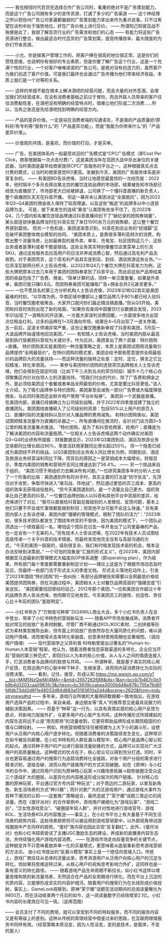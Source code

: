 ——
我也相信时代百货在选择合作广告公司时，看重的绝对不是广告策划能力，而是这个广告公司拥有多少的宣传资源，打通了多少的广告渠道
——
这个林经理之所以把徐州广告公司普遍都偏弱的广告策划能力拿出来作为重点说事，只不过希望在谈判中处于强势地位，好在广告价格上进行压价。
——
所谓知己知彼百战不殆便是此了，我很了解百货行业的广告需求和他们的心态
——
有能力将这些广告资源进行整合，做出最适合时代百货的广告策划案，提高传播效率，最大限度的为你们节省资源。

——
小允，你是做客户管理工作的，把客户捧在很高的地位很正常，这是你们的惯性思维，也说明你有很好的专业素质，但是你要了解广告这个行业，这是一个充满个性的行业，一个对客户唯唯诺诺的广告公司，是绝对没有创造力的，虽然客户为我们创造了客户价值，可是我们最终也会通过广告传播为他们带来经济收益，本质上我们是一个对等的关系。

——
这样的举措不能在根本上解决酒吧的经营问题，而且大量的对外签酒，会增加我们的经营成本，在没有消费者基础之前过于冒险，而且外联人员带来的客户往往消费黏性差，在酒吧没有明确的经营特点时，很难让他们形成二次消费……所以，当务之急还是先给酒吧找到明确的经营方向。

——
产品的差异价值，一定是站在消费者端的沟通语言，不是我的产品质量好/原料好/有专利等“我有什么”的「产品差异功能」，而是“我能为你带来什么”的「产品差异价值」。

——
价值观的共情，是喜欢，而价值的打动，才是买单。

——
广告，在美团体系内一般最受欢迎的广告模式是“CPC广告模式（即Cost Per Click，商家根据每一次点击付费）”，这是美团当年在百团大战中杀出身位的关键武器，当时美团是最早给商家提供CPC广告服务的平台之一。这种根据真实点击付费的模式，让当时的商家感觉ROI更高。发展到今天，美团的广告服务体系是非常复杂的。
——
有美团BD告诉虎嗅，当时让他感觉最震惊的一次经历是：2022年，他时隔半个多月去拜访某北京的餐饮连锁品牌的市场部，结果被告知市场部已经改为直播部了，市场部老大已经被辞退，公司换了一个懂抖音直播的新负责人，整个直播团队天天在抖音开播。
但这一幕并未让美团决定“全面抵抗”，因为2022年Q3~Q4美团的佣金收入保持了较高增速，以及这些“叛逃”的品牌多以中小连锁品牌为主。
可是，接下来发生的连续“暴击”让美团有些坐不住了。在2022年Q4，几个国内知名餐饮连锁品牌通过抖音直播间创下了“破纪录的团购券销量”，某头部连锁快餐品牌当时在抖音实现了单日1000余万元的销售额，这让整个餐饮界感到震惊。
而另一个危机是，美团逐渐意识到，抖音在到店业务的“挖墙脚”正在破坏美团整体商业模型的协同。
“美团本质上，是靠很多薄利高频次的消费，构筑出整个流量场景，比如最典型的是外卖、单车、充电宝、社区团购这几个，这些业务或者是薄利或者干脆是赔钱。这些业务其实特别像餐饮店里菜单上的引流SKU，通过这些服务去拉高用户的日活并养成消费心智，然后通过高毛利产品去收割。对于美团而言，这个高毛利产品其实是到店、到综、酒店旅游这些业务。”一位资深互联网分析人士告诉虎嗅，以2022年Q4几个餐饮大牌在抖音发力为例，这些大牌把原本过去几年用于美团的团购券拿到了抖音平台，而此前这些产品带给美团的收益包括了广告费、佣金。“简单计算的话，同样一单汉堡套餐，如果是外卖单，美团可能只赚0.8元，而团购券美团可能赚取广告+佣金总共2元甚至更多。”
——
一位不愿具名的第三方分析机构人士告诉虎嗅，2023年Q1和Q2其实是美团最难的时刻，“以华南为例，华南区域中腰部以上餐饮品牌几乎80%都已经入驻抖音，当时餐饮圈老板聚会，大家开口就问你们最近搞没搞直播。”但从Q3开始，美团和抖音的攻防出现了新的局面，“如果你去查阅中国餐饮行业数据会发现，2023年Q1出现了一波畸形的开店潮，一方面大家误判消费回暖，一方面很多地方出现点位租金红利。过多的品牌在1~3月涌向市场，结果在4~5月出现了一波关停潮。五一前后，这波关停潮非常严重，这也让餐饮圈重新审视了抖音和美团，5月后一大波品牌开始谨慎地回流美团。”
——
有知情人士告诉虎嗅，当时美团内部从最高层到执行层都把抖音视为关键对手。作为应对，美团拿出了两个武器：特价团购+直播。
特价团购其实是美团的一种流量策略之变，本质上是美团试图用流量吸引品牌提供“全网最低价”。在特价团购的模式里，美团会给予那些愿意提供全网最低价的品牌巨大的流量扶持——而这种流量的独特之处是：定时、定位，换言之它比较精准，转化率很高。
——
某参与美团特价团购的连锁茶饮品牌相关人士告诉虎嗅，他们会得到在固定时段（比如下午三点到五点的茶饮时段）城市十几个核心白领聚集区内针对白领人士的流量扶持。“而我们付出的代价，除了广告费和佣金之外，是必须给美团这个套餐或者单品全网最低的价格，尤其是要比抖音更低。”该人士介绍，为了吸引品牌参与特价团购，美团甚至会减免一部分广告费或大幅度降低佣金，与此同时美团还会默许用户使用“平台补贴券”。
美团另一个武器是直播。在美团内部，直播已经被确立为公司级别战略，并于2022年四季度组建了独立的直播团队。美团围绕直播砸入了公司级别的资源：包括50%以上用户的首页入口、直播时段的流量倾斜以及针对入播品牌的费用减免。
和特价团购类似，美团试图把精准流量作为直播的杀器之一，所有直播间在推流时，会针对门店方圆3~5公里的精准流量重点推送。
“特价团购，是为了和抖音抢商家、抢用户；直播是为了解决美团的内容和流量瓶颈。”一位相关人士告诉虎嗅这两个动作确实对美团Q3~Q4的业绩有所提振：财报数据显示，2023年Q3美团到店、酒店及旅游业务交易额同比增长超过90%，季度活跃商家数同比增长超过50%。
但一个隐患已经成为美团绕不开的挑战。以Q3美团到店业务收入同比增长为例，同期到店、酒店及旅游业务经营溢利同比下降，而背后的原因之一是营销成本大幅增长。财报显示，季度内美团的销售和营销开支同比增速达到了56.4%。
——
另一个挑战来自于组织。
“美团习惯于用组织力去解决所有问题。”一位研究美团多年的分析人士给了一个形象的比喻：美团遇到所有的对手时，其实主要的打法是“防守反击”，先顶住对手攻势，争取尽快进入“壕沟战、阵地战”，然后通过更低的员工成本、更高的组织效率去获得战役胜利。“但今天美团遇到的，是一个流量比自己更大、组织效率比自己更高的抖音。”
一位餐饮品牌创始人以抖音和其他平台中高层的差异，给虎嗅进行了对比：“我可以直接给抖音副总裁级别的人发微信、反馈问题，基本上他们只要不开会或忙事情都能做到秒回；但其他平台可能不会这么快速。”
另有美团内部人士告诉虎嗅，美团内部“僵硬的管理模式，限制了团队的活力”：“2023年初，很多技术团队都发生了围绕年终奖的不愉快，因为美团的模式下，一个团队必须选出一个绩效最后一名，哪怕这个团队在过去一年开发出了公司里最棒的产品，也一定会有一个无辜的人。”另有技术人士告诉虎嗅，在2022年有技术人员试图给高层传递一个关乎抖音的技术情报，但最终发现他完全没有与高层沟通的方式，“今天的美团一层层的，级别很复杂，我们有时候发现技术层的机会，根本没办法反映到决策层。”
一个可怕的现象是“汇报的形式主义”。在2023年，美团内部根据亚马逊最新的管理模式大幅度向OP体系调整（即operating plan），作为结果，所有部门每个季度都需要重新制定计划——理论上这是为了根据市场动态及时反应，但最终一些部门流于形式主义的季度文档。
形式主义落地在动作上，引发了2023年围绕“特价团购”的一些纠纷：有部分品牌被告知需要以全网最低价格给美团提供团购券，但在沟通过程中，美团相关人士对餐饮品牌高层的“强硬态度”引发逆反。
“美团需要找回曾经的自己，2012年那个美团。”一位和美团合作超过十年的品牌负责人告诉虎嗅，他肉眼可见地发现，今天美团员工的狼性、创造性、责任心比十年前的团队“差距明显”。

——
小红书举办了“万物皆可种草”2024WILL商业大会。多个小红书负责人在会中登台，带来了小红书特色的营销新玩法
——
随着APP市场发展成熟，消费者开始对常见的投放广告素材脱敏。尽管厂商不断通过KOL/KOC素材、二创拼接等形式为素材类型推陈出新，但市面上的投放广告依然存在大量同质化的问题，难以调动用户情绪，进而使得点击率转化率崩盘，创意素材使用周期也显著缩短。（调动用户情绪）
——
现代营销学之父菲利普·科特勒曾提出过著名的“Human-to-Human人本营销”框架。他认为，随着消费者信息获取渠道的多样化，企业应当开启“营销的第三种范式”，即回归以人为本的核心价值，从人与人之间的情感连接入手，打造消费者与品牌间的联想与共鸣。
——
所谓种草，既是基于真实的核心用户反馈，在周边用户的心智中种下种子、生根发芽，进而将内容消费转化为实际的消费决策。
——
看到，记住，接受，形成认知
https://mp.weixin.qq.com/s?__biz=MjM5NzQwMjI4MA==&mid=2657262688&idx=1&sn=bccb7b467c0e3b9b4d3202caa0963fc3&chksm=bc3939ccabea3000b648e878c755e76d81fdfdb73dd2d8f1e48033d84d883af3193610a2d4d&scene=2620&from=industrynews#rd
——
多年来，游戏行业所做的大量用研数据都一致地指出，在游戏用户选择产品的过程中，来自亲戚、身边朋友等“真人”的推荐意见是最具说服力的辅助决策因素。
——
而基于“种草”这一行为，以具有真情实感的核心用户反馈为原点，将影响力层层外扩，与更多用户的心智产生共鸣，这种传播形式所搭建起的内容生态将远不止是“用完即弃”的流量收割，它更将帮助品牌形成长期而稳固的价值与口碑投射。
——
例如，传统营销模型往往被搭建为上大下小的漏斗形，设想用户从泛用户向核心用户逐步转化。但随着消费者的决策路径发生变化，这种常识在如今被反向颠覆。在小红书特有的人群反漏斗模型中，核心用户是品牌心智认知的起点。通过将种子用户的产出进行层层流量助推的方式，品牌可以实现对广大泛用户的高质量触达。这种模式的优点在于，核心受众可以得到充分打透。同时，平台也更容易通过用户的搜索行为追踪消费转化全链路，对各个用户分层的需求进行精准识别、逐级击破，进而以用户链接用户的方式实现破圈。如在《原神》与小红书的合作中，通过将用户识别为原神核心玩家→兴趣场景拓展→趋势破圈泛受众这三个逐级扩大的圈层，以差异化的内容推送形成分层次的用户链接。
针对核心位置的原神玩家，平台通过官方号内容“种玩法”；对于周边的二游玩家，以普及新角色、新生活场景的方式“种兴趣”；而针对更广大的泛游戏用户，通过游戏大事件为其种下潮流的认知——这套推广策略组合，最终造就了“芙宁娜”话题三周近亿的阅读量。而在《蛋仔派对》的合作案例中，游戏用户被细化为“游戏玩家”、“游戏二创”、“泛女性游戏受众”、“破圈层年轻人群”，并针对性地进行游戏官号、游戏KOL、生活场景KOL的内容推送——事实上，在小红书平台上有大量基于不同生活场景的趋势内容，这些场景趋势则可以被运用到游戏营销案中，以外部视角带动游戏圈层中产生同样的趋势。“蛋仔”类内容也因此实现“反复翻红”。此外，《蛋仔派对》也和小红书探索尝试了主播UGC激励生态的建设，养成新的直播类内容生态池，并持续强化用户游戏内容消费。
——
在游戏市场走向存量竞争的关键节点，这种蜕变并不只意味着放弃单一化的买量模式，更意味着从底层重新思考游戏营销的方法论。
由小红书提出的“反漏斗模型”事实上是一个绝佳的思维入口。传统上，游戏厂商往往从总体的流量出发，思考进游用户从泛用户向核心用户的沉淀与转化。但如果将思维逆转过来，从核心用户的视角思考影响力外扩，这同样也是一条有意义的转化路径。
——
随着游戏产品生命周期不断拉长，如小红书这样以增量思维构筑的新流量场景，天然适合在产品的全周期进行转化。而在平台上沉淀的优质内容，又能够形成坚实的内容护城河，随着用户的搜索行为在长线形成价值投射。事实上，GameLook观察到，原神“芙宁娜”话题在活动期间的总阅读量曝光为9800万，而在活动结束两个月后的如今，这一阅读量数字已经倍增至2.1亿。小红书内容的长尾效应可见一斑。（适用范围）

——
会员支付了不同的费用，就可以享受到不同的特权服务，而不同的服务内容又是有等级上的差别。这种从传统的宾馆经营中借鉴过来的思路，在互联网增值服务中同样有效。（经营策略本质没变，因为人性没变，变的是技术，是载体，不变的是人）